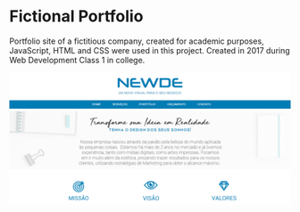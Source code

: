# Fictional Portfolio

Portfolio site of a fictitious company, created for academic purposes, JavaScript, HTML and CSS were used in this project.
Created in 2017 during Web Development Class 1 in college.

![Site_Portfolio_Ficticio](Site_Portfolio_Ficticio.PNG)
